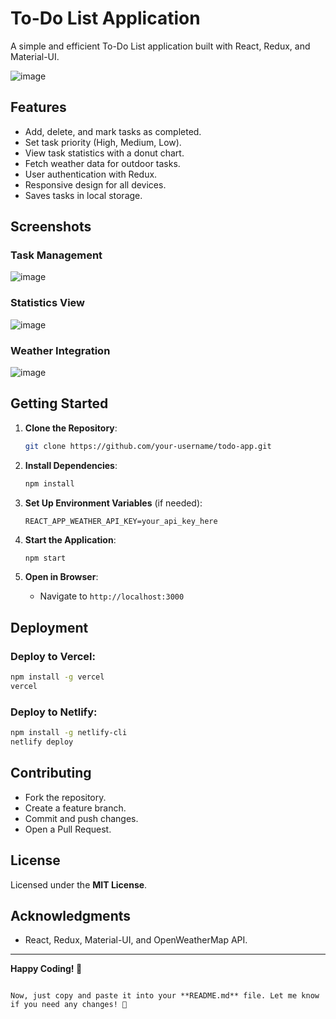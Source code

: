 


# To-Do List Application

A simple and efficient To-Do List application built with React, Redux, and Material-UI.

![image](https://github.com/user-attachments/assets/03e48678-d5fa-4b86-a287-13bf07d5983a)


## Features
- Add, delete, and mark tasks as completed.
- Set task priority (High, Medium, Low).
- View task statistics with a donut chart.
- Fetch weather data for outdoor tasks.
- User authentication with Redux.
- Responsive design for all devices.
- Saves tasks in local storage.
## Screenshots

### Task Management
![image](https://github.com/user-attachments/assets/5ed4f197-cf93-4998-91ab-790733b6706e)


### Statistics View
![image](https://github.com/user-attachments/assets/e7e3b16e-7dbe-4620-a932-5c9fe690adaf)


### Weather Integration
![image](https://github.com/user-attachments/assets/1e996fd5-6e94-4e56-85e4-b9a7b5575b5c)

## Getting Started

1. **Clone the Repository**:
   ```bash
   git clone https://github.com/your-username/todo-app.git
   ```

2. **Install Dependencies**:
   ```bash
   npm install
   ```

3. **Set Up Environment Variables** (if needed):
   ```env
   REACT_APP_WEATHER_API_KEY=your_api_key_here
   ```

4. **Start the Application**:
   ```bash
   npm start
   ```

5. **Open in Browser**:
   - Navigate to `http://localhost:3000`

## Deployment

### Deploy to Vercel:
```bash
npm install -g vercel
vercel
```

### Deploy to Netlify:
```bash
npm install -g netlify-cli
netlify deploy
```

## Contributing
- Fork the repository.
- Create a feature branch.
- Commit and push changes.
- Open a Pull Request.

## License
Licensed under the **MIT License**.

## Acknowledgments
- React, Redux, Material-UI, and OpenWeatherMap API.

---
**Happy Coding! 🚀**
```

Now, just copy and paste it into your **README.md** file. Let me know if you need any changes! 🚀
